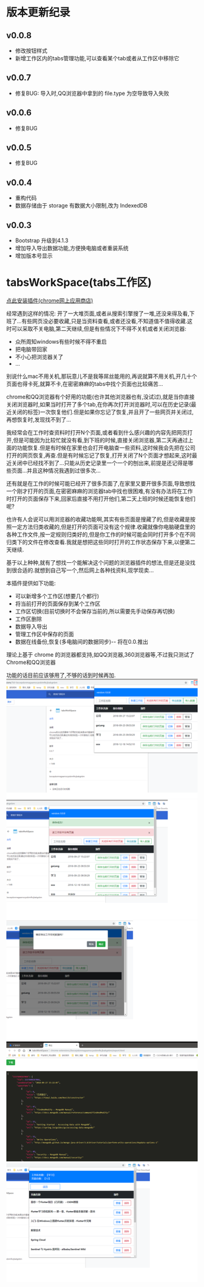 # 版本更新纪录

## v0.0.8
* 修改按钮样式
* 新增工作区内的tabs管理功能,可以查看某个tab或者从工作区中移除它

## v0.0.7
* 修复BUG: 导入时,QQ浏览器中拿到的 file.type 为空导致导入失败

## v0.0.6
* 修复BUG

## v0.0.5
* 修复BUG

## v0.0.4
* 重构代码
* 数据存储由于 storage 有数据大小限制,改为 IndexedDB

## v0.0.3
* Bootstrap 升级到4.1.3
* 增加导入导出数据功能,方便换电脑或者重装系统
* 增加版本号显示

# tabsWorkSpace(tabs工作区)
[点此安装插件(chrome网上应用商店)](https://chrome.google.com/webstore/detail/tabsworkspace/fakanieljljgbdnciabflgnnojidifjl)

经常遇到这样的情况: 开了一大堆页面,或者从搜索引擎搜了一堆,还没来得及看,下班了...有些网页没必要收藏,只是当资料查看,或者还没看,不知道值不值得收藏.这时可以采取不关电脑,第二天继续,但是有些情况下不得不关机或者关闭浏览器:

* 众所周知windows有些时候不得不重启
* 把电脑带回家
* 不小心把浏览器关了
* ...

别说什么mac不用关机,那玩意儿不是我等屌丝能用的,再说就算不用关机,开几十个页面也得卡死,就算不卡,在密密麻麻的tabs中找个页面也比较痛苦...

chrome和QQ浏览器有个好用的功能(也许其他浏览器也有,没试过),就是当你直接关闭浏览器时,如果当时打开了多个tab,在你再次打开浏览器时,可以在历史记录(最近关闭的标签)一次恢复他们.但是如果你忘记了恢复,并且开了一些网页并关闭过,再想恢复时,发现找不到了...

我经常会在工作时查资料时打开N个页面,或者看到什么感兴趣的内容先把网页打开,但是可能因为比较忙就没有看,到下班的时候,直接关闭浏览器,第二天再通过上面的功能恢复.但是有时候在家里也会打开电脑查一些资料,这时候我会先把在公司打开的网页恢复,再查.但是有时候忘记了恢复,打开关闭了N个页面才想起来,这时最近关闭中已经找不到了...只能从历史记录里一个一个的刨出来,前提是还记得是哪些页面...并且这种情况我遇到过很多次...

还有就是在工作的时候可能已经开了很多页面了,在家里又要开很多页面,导致想找一个刚才打开的页面,在密密麻麻的浏览器tab中找也很困难,有没有办法将在工作时打开的页面保存下来,回家后直接不用打开他们,第二天上班的时候还能恢复他们呢?

也许有人会说可以用浏览器的收藏功能啊,其实有些页面是搜藏了的,但是收藏是按照一定方法归类收藏的,但是打开的页面可没有这个规律.收藏就像你电脑硬盘里的各种工作文件,按一定规则归类好的,但是你工作的时候可能会同时打开多个在不同归类下的文件在修改查看.我就是想把这些同时打开的工作状态保存下来,以便第二天继续.

基于以上种种,就有了想找一个能解决这个问题的浏览器插件的想法,但是还是没找到很合适的.就想到自己写一个,然后网上各种找资料,现学现卖...

本插件提供如下功能:
* 可以新增多个工作区(想要几个都行)
* 将当前打开的页面保存到某个工作区
* 工作区切换(目前切换时不会保存当前的,所以需要先手动保存再切换)
* 工作区删除
* 数据导入导出
* 管理工作区中保存的页面
* 数据在线备份,恢复(多电脑间的数据同步)-- 将在0.0.推出
  ​

理论上基于 chrome 的浏览器都支持,如QQ浏览器,360浏览器等,不过我只测试了Chrome和QQ浏览器

功能的话目前应该够用了,不够的话到时候再加.
![主界面](https://raw.githubusercontent.com/KeRan213539/tabsWorkSpace/master/publish/1.png)
![提示信息](https://raw.githubusercontent.com/KeRan213539/tabsWorkSpace/master/publish/2.png)
![确认框](https://raw.githubusercontent.com/KeRan213539/tabsWorkSpace/master/publish/3.png)
![数据导出](https://raw.githubusercontent.com/KeRan213539/tabsWorkSpace/master/publish/4.png)
![工作区管理](https://raw.githubusercontent.com/KeRan213539/tabsWorkSpace/master/publish/5.png)
